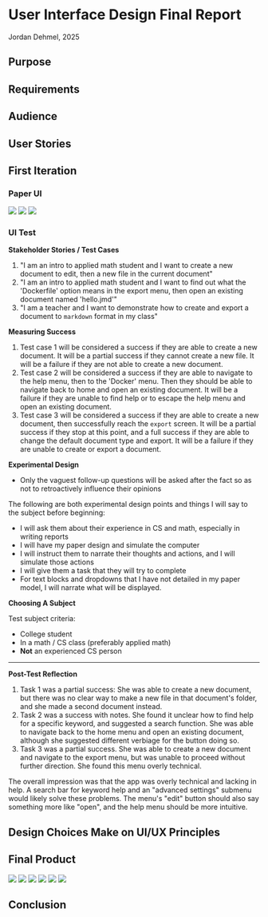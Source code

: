 <!-- TODO: purpose, reqs, audience, user stories,
     first iteration, design choices, conclusion -->

# User Interface Design Final Report

Jordan Dehmel, 2025

## Purpose

## Requirements

## Audience

## User Stories

## First Iteration

### Paper UI

![](../paper-version/paper-version-1.png)
![](../paper-version/paper-version-2.png)
![](../paper-version/paper-version-3.png)

### UI Test

**Stakeholder Stories / Test Cases**

1. "I am an intro to applied math student and I want to create a
    new document to edit, then a new file in the current
    document"
2. "I am an intro to applied math student and I want to find out
    what the 'Dockerfile' option means in the export menu, then
    open an existing document named 'hello.jmd'"
3. "I am a teacher and I want to demonstrate how to create and
    export a document to `markdown` format in my class"

**Measuring Success**

1. Test case 1 will be considered a success if they are able to
    create a new document. It will be a partial success if they
    cannot create a new file. It will be a failure if they are
    not able to create a new document.
2. Test case 2 will be considered a success if they are able to
    navigate to the help menu, then to the 'Docker' menu. Then
    they should be able to navigate back to home and open an
    existing document. It will be a failure if they are unable
    to find help or to escape the help menu and open an existing
    document.
3. Test case 3 will be considered a success if they are able to
    create a new document, then successfully reach the `export`
    screen. It will be a partial success if they stop at this
    point, and a full success if they are able to change the
    default document type and export. It will be a failure if
    they are unable to create or export a document.

**Experimental Design**

- Only the vaguest follow-up questions will be asked after the
    fact so as not to retroactively influence their opinions

The following are both experimental design points and things I
will say to the subject before beginning:

- I will ask them about their experience in CS and math,
    especially in writing reports
- I will have my paper design and simulate the computer
- I will instruct them to narrate their thoughts and actions,
    and I will simulate those actions
- I will give them a task that they will try to complete
- For text blocks and dropdowns that I have not detailed in my
    paper model, I will narrate what will be displayed.

**Choosing A Subject**

Test subject criteria:

- College student
- In a math / CS class (preferably applied math)
- **Not** an experienced CS person

---

**Post-Test Reflection**

1. Task 1 was a partial success: She was able to create a new
    document, but there was no clear way to make a new file in
    that document's folder, and she made a second document
    instead.
2. Task 2 was a success with notes. She found it unclear how to
    find help for a specific keyword, and suggested a search
    function. She was able to navigate back to the home menu
    and open an existing document, although she suggested
    different verbiage for the button doing so.
3. Task 3 was a partial success. She was able to create a new
    document and navigate to the export menu, but was unable to
    proceed without further direction. She found this menu
    overly technical.

The overall impression was that the app was overly technical and
lacking in help. A search bar for keyword help and an "advanced
settings" submenu would likely solve these problems. The menu's
"edit" button should also say something more like "open", and
the help menu should be more intuitive.

## Design Choices Make on UI/UX Principles

## Final Product

![](1.png)
![](2.png)
![](3.png)
![](4.png)
![](5.png)
![](6.png)

## Conclusion
